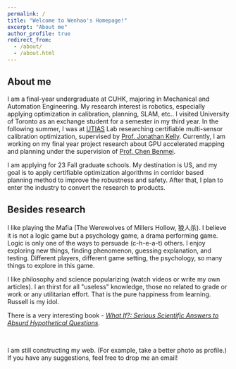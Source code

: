 ```yaml
---
permalink: /
title: "Welcome to Wenhao's Homepage!"
excerpt: "About me"
author_profile: true
redirect_from: 
  - /about/
  - /about.html
---
```












## About me



I am a final-year undergraduate at CUHK, majoring in Mechanical and Automation Engineering. My research interest is robotics, especially applying optimization in calibration, planning, SLAM, etc.. I visited University of Toronto as an exchange student for a semester in my third year. In the following summer, I was at [UTIAS](https://www.utias.utoronto.ca/) Lab researching certifiable multi-sensor calibration optimization, supervised by [Prof. Jonathan Kelly](http://stars.utias.utoronto.ca/~jkelly/). Currently, I am working on my final year project research about GPU accelerated mapping and planning under the supervision of [Prof. Chen Benmei](http://www.mae.cuhk.edu.hk/~usr/).

I am applying for 23 Fall graduate schools. My destination is US, and my goal is to apply certifiable optimization algorithms in corridor based planning method to improve the robustness and safety. After that, I plan to enter the industry to convert the research to products. 







## Besides research 



I like playing the Mafia (The Werewolves of Millers Hollow, 狼人杀). I believe it is not a logic game but a psychology game, a drama performing game. Logic is only one of the ways to persuade (c-h-e-a-t) others. I enjoy exploring new things, finding phenomenon, guessing explanation, and testing. Different players, different game setting, the psychology, so many things to explore in this game. 

I like philosophy and science popularizing (watch videos or write my own articles). I an thirst for all "useless" knowledge, those no related to grade or work or any utilitarian effort. That is the pure happiness from learning. Russell is my idol. 

There is a very interesting book - *[What If?: Serious Scientific Answers to Absurd Hypothetical Questions](https://en.wikipedia.org/wiki/What_If%3F_(book))*. 

 

<br />


I am still constructing my web. (For example, take a better photo as profile.) If you have any suggestions, feel free to drop me an email!
